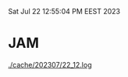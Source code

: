 Sat Jul 22 12:55:04 PM EEST 2023
# JAM
<a href='./cache/202307/22_12.log'>./cache/202307/22_12.log</a>
